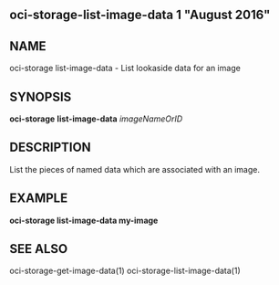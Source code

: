 ## oci-storage-list-image-data 1 "August 2016"

## NAME
oci-storage list-image-data - List lookaside data for an image

## SYNOPSIS
**oci-storage** **list-image-data** *imageNameOrID*

## DESCRIPTION
List the pieces of named data which are associated with an image.

## EXAMPLE
**oci-storage list-image-data my-image**

## SEE ALSO
oci-storage-get-image-data(1)
oci-storage-list-image-data(1)
